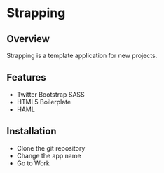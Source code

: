 # Strapping

## Overview

Strapping is a template application for new projects.

## Features

* Twitter Bootstrap SASS
* HTML5 Boilerplate
* HAML

## Installation

* Clone the git repository
* Change the app name
* Go to Work
